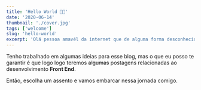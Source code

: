 ```yaml
---
title: 'Hello World 👨‍🚀'
date: '2020-06-14'
thumbnail: './cover.jpg'
tags: ['welcome']
slug: 'hello-world'
excerpt: 'Olá pessoa amavél da internet que de alguma forma desconhecida chegou até aqui, seja muito bem vindo (a)!'
---
```


Tenho trabalhado em algumas ideias para esse blog, mas o que eu posso te garantir é que logo logo teremos ~~algumas~~ postagens relacionadas ao desenvolvimento **Front End**.

Então, escolha um assento e vamos embarcar nessa jornada comigo.
